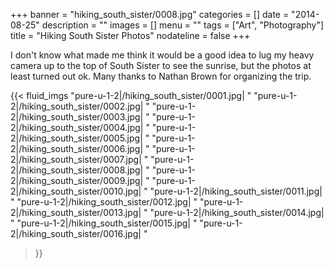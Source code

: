 +++
banner = "hiking_south_sister/0008.jpg"
categories = []
date = "2014-08-25"
description = ""
images = []
menu = ""
tags = ["Art", "Photography"]
title = "Hiking South Sister Photos"
nodateline = false
+++

I don't know what made me think it would be a good idea to lug my heavy camera up to the top 
of South Sister to see the sunrise, but the photos at least turned out ok. Many thanks to Nathan
Brown for organizing the trip.

{{< fluid_imgs 
  "pure-u-1-2|/hiking_south_sister/0001.jpg| "
  "pure-u-1-2|/hiking_south_sister/0002.jpg| "
  "pure-u-1-2|/hiking_south_sister/0003.jpg| "
  "pure-u-1-2|/hiking_south_sister/0004.jpg| "
  "pure-u-1-2|/hiking_south_sister/0005.jpg| "
  "pure-u-1-2|/hiking_south_sister/0006.jpg| "
  "pure-u-1-2|/hiking_south_sister/0007.jpg| "
  "pure-u-1-2|/hiking_south_sister/0008.jpg| "
  "pure-u-1-2|/hiking_south_sister/0009.jpg| "
  "pure-u-1-2|/hiking_south_sister/0010.jpg| "
  "pure-u-1-2|/hiking_south_sister/0011.jpg| "
  "pure-u-1-2|/hiking_south_sister/0012.jpg| "
  "pure-u-1-2|/hiking_south_sister/0013.jpg| "
  "pure-u-1-2|/hiking_south_sister/0014.jpg| "
  "pure-u-1-2|/hiking_south_sister/0015.jpg| "
  "pure-u-1-2|/hiking_south_sister/0016.jpg| "

>}}
